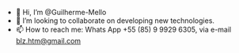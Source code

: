- 👋 Hi, I’m @Guilherme-Mello
- 💞️ I’m looking to collaborate on developing new technologies.
- 📫 How to reach me: Whats App +55 (85) 9 9929 6305, via e-mail blz.htm@gmail.com
























